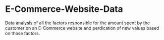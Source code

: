 # E-Commerce-Website-Data
Data analysis of all the factors responsible for the amount spent by the customer on an E-Commerce website and perdication of new values based on those factors.
